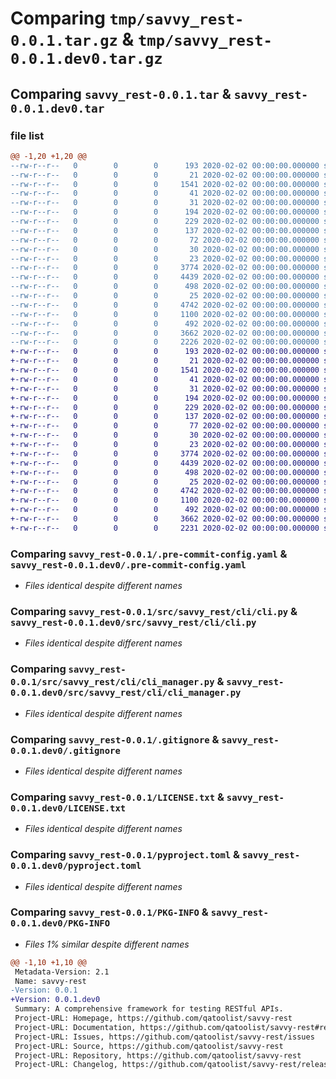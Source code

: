 # Comparing `tmp/savvy_rest-0.0.1.tar.gz` & `tmp/savvy_rest-0.0.1.dev0.tar.gz`

## Comparing `savvy_rest-0.0.1.tar` & `savvy_rest-0.0.1.dev0.tar`

### file list

```diff
@@ -1,20 +1,20 @@
--rw-r--r--   0        0        0      193 2020-02-02 00:00:00.000000 savvy_rest-0.0.1/.flake8
--rw-r--r--   0        0        0       21 2020-02-02 00:00:00.000000 savvy_rest-0.0.1/.gitattributes
--rw-r--r--   0        0        0     1541 2020-02-02 00:00:00.000000 savvy_rest-0.0.1/.pre-commit-config.yaml
--rw-r--r--   0        0        0       41 2020-02-02 00:00:00.000000 savvy_rest-0.0.1/mypy.ini
--rw-r--r--   0        0        0       31 2020-02-02 00:00:00.000000 savvy_rest-0.0.1/pylintrc
--rw-r--r--   0        0        0      194 2020-02-02 00:00:00.000000 savvy_rest-0.0.1/requirements-dev.txt
--rw-r--r--   0        0        0      229 2020-02-02 00:00:00.000000 savvy_rest-0.0.1/requirements.txt
--rw-r--r--   0        0        0      137 2020-02-02 00:00:00.000000 savvy_rest-0.0.1/tox.ini
--rw-r--r--   0        0        0       72 2020-02-02 00:00:00.000000 savvy_rest-0.0.1/src/savvy_rest/__about__.py
--rw-r--r--   0        0        0       30 2020-02-02 00:00:00.000000 savvy_rest-0.0.1/src/savvy_rest/__init__.py
--rw-r--r--   0        0        0       23 2020-02-02 00:00:00.000000 savvy_rest-0.0.1/src/savvy_rest/cli/__init__.py
--rw-r--r--   0        0        0     3774 2020-02-02 00:00:00.000000 savvy_rest-0.0.1/src/savvy_rest/cli/cli.py
--rw-r--r--   0        0        0     4439 2020-02-02 00:00:00.000000 savvy_rest-0.0.1/src/savvy_rest/cli/cli_manager.py
--rw-r--r--   0        0        0      498 2020-02-02 00:00:00.000000 savvy_rest-0.0.1/src/savvy_rest/templates/structure.yaml
--rw-r--r--   0        0        0       25 2020-02-02 00:00:00.000000 savvy_rest-0.0.1/tests/__init__.py
--rw-r--r--   0        0        0     4742 2020-02-02 00:00:00.000000 savvy_rest-0.0.1/.gitignore
--rw-r--r--   0        0        0     1100 2020-02-02 00:00:00.000000 savvy_rest-0.0.1/LICENSE.txt
--rw-r--r--   0        0        0      492 2020-02-02 00:00:00.000000 savvy_rest-0.0.1/README.md
--rw-r--r--   0        0        0     3662 2020-02-02 00:00:00.000000 savvy_rest-0.0.1/pyproject.toml
--rw-r--r--   0        0        0     2226 2020-02-02 00:00:00.000000 savvy_rest-0.0.1/PKG-INFO
+-rw-r--r--   0        0        0      193 2020-02-02 00:00:00.000000 savvy_rest-0.0.1.dev0/.flake8
+-rw-r--r--   0        0        0       21 2020-02-02 00:00:00.000000 savvy_rest-0.0.1.dev0/.gitattributes
+-rw-r--r--   0        0        0     1541 2020-02-02 00:00:00.000000 savvy_rest-0.0.1.dev0/.pre-commit-config.yaml
+-rw-r--r--   0        0        0       41 2020-02-02 00:00:00.000000 savvy_rest-0.0.1.dev0/mypy.ini
+-rw-r--r--   0        0        0       31 2020-02-02 00:00:00.000000 savvy_rest-0.0.1.dev0/pylintrc
+-rw-r--r--   0        0        0      194 2020-02-02 00:00:00.000000 savvy_rest-0.0.1.dev0/requirements-dev.txt
+-rw-r--r--   0        0        0      229 2020-02-02 00:00:00.000000 savvy_rest-0.0.1.dev0/requirements.txt
+-rw-r--r--   0        0        0      137 2020-02-02 00:00:00.000000 savvy_rest-0.0.1.dev0/tox.ini
+-rw-r--r--   0        0        0       77 2020-02-02 00:00:00.000000 savvy_rest-0.0.1.dev0/src/savvy_rest/__about__.py
+-rw-r--r--   0        0        0       30 2020-02-02 00:00:00.000000 savvy_rest-0.0.1.dev0/src/savvy_rest/__init__.py
+-rw-r--r--   0        0        0       23 2020-02-02 00:00:00.000000 savvy_rest-0.0.1.dev0/src/savvy_rest/cli/__init__.py
+-rw-r--r--   0        0        0     3774 2020-02-02 00:00:00.000000 savvy_rest-0.0.1.dev0/src/savvy_rest/cli/cli.py
+-rw-r--r--   0        0        0     4439 2020-02-02 00:00:00.000000 savvy_rest-0.0.1.dev0/src/savvy_rest/cli/cli_manager.py
+-rw-r--r--   0        0        0      498 2020-02-02 00:00:00.000000 savvy_rest-0.0.1.dev0/src/savvy_rest/templates/structure.yaml
+-rw-r--r--   0        0        0       25 2020-02-02 00:00:00.000000 savvy_rest-0.0.1.dev0/tests/__init__.py
+-rw-r--r--   0        0        0     4742 2020-02-02 00:00:00.000000 savvy_rest-0.0.1.dev0/.gitignore
+-rw-r--r--   0        0        0     1100 2020-02-02 00:00:00.000000 savvy_rest-0.0.1.dev0/LICENSE.txt
+-rw-r--r--   0        0        0      492 2020-02-02 00:00:00.000000 savvy_rest-0.0.1.dev0/README.md
+-rw-r--r--   0        0        0     3662 2020-02-02 00:00:00.000000 savvy_rest-0.0.1.dev0/pyproject.toml
+-rw-r--r--   0        0        0     2231 2020-02-02 00:00:00.000000 savvy_rest-0.0.1.dev0/PKG-INFO
```

### Comparing `savvy_rest-0.0.1/.pre-commit-config.yaml` & `savvy_rest-0.0.1.dev0/.pre-commit-config.yaml`

 * *Files identical despite different names*

### Comparing `savvy_rest-0.0.1/src/savvy_rest/cli/cli.py` & `savvy_rest-0.0.1.dev0/src/savvy_rest/cli/cli.py`

 * *Files identical despite different names*

### Comparing `savvy_rest-0.0.1/src/savvy_rest/cli/cli_manager.py` & `savvy_rest-0.0.1.dev0/src/savvy_rest/cli/cli_manager.py`

 * *Files identical despite different names*

### Comparing `savvy_rest-0.0.1/.gitignore` & `savvy_rest-0.0.1.dev0/.gitignore`

 * *Files identical despite different names*

### Comparing `savvy_rest-0.0.1/LICENSE.txt` & `savvy_rest-0.0.1.dev0/LICENSE.txt`

 * *Files identical despite different names*

### Comparing `savvy_rest-0.0.1/pyproject.toml` & `savvy_rest-0.0.1.dev0/pyproject.toml`

 * *Files identical despite different names*

### Comparing `savvy_rest-0.0.1/PKG-INFO` & `savvy_rest-0.0.1.dev0/PKG-INFO`

 * *Files 1% similar despite different names*

```diff
@@ -1,10 +1,10 @@
 Metadata-Version: 2.1
 Name: savvy-rest
-Version: 0.0.1
+Version: 0.0.1.dev0
 Summary: A comprehensive framework for testing RESTful APIs.
 Project-URL: Homepage, https://github.com/qatoolist/savvy-rest
 Project-URL: Documentation, https://github.com/qatoolist/savvy-rest#readme
 Project-URL: Issues, https://github.com/qatoolist/savvy-rest/issues
 Project-URL: Source, https://github.com/qatoolist/savvy-rest
 Project-URL: Repository, https://github.com/qatoolist/savvy-rest
 Project-URL: Changelog, https://github.com/qatoolist/savvy-rest/releases
```

